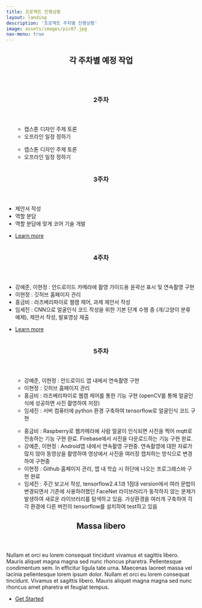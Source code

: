 ```yaml
---
title: 프로젝트 진행상황
layout: landing
description: '프로젝트 주차별 진행상황'
image: assets/images/pic07.jpg
nav-menu: true
---
```


<!-- Main -->
<div id="main">

<!-- One -->
<section id="one">
	<div class="inner">
		<header class="major">
			<h2>각 주차별 예정 작업</h2>
		</header>
	</div>
</section>

<!-- Two -->
<section id="two" class="spotlights">
	<section>
		<a href="generic.html" class="image">
			<img src="{% link assets/images/picw2.jpg %}" alt="" data-position="center center" />
		</a>
		<div class="content">
			<div class="inner">
				<header class="major">
					<h3>2주차</h3>
				</header>
				<ul class="alt">
					<ul class="alt">
						<li>캡스톤 디자인 주제 토론</li>
						<li>오프라인 일정 정하기</li>
					</ul>
					<ul class="alt">
						<li>캡스톤 디자인 주제 토론</li>
						<li>오프라인 일정 정하기</li>
					</ul>
				</ul>
			</div>
		</div>
	</section>
	<section>
		<a href="generic.html" class="image">
			<img src="{% link assets/images/picw2.jpg %}" alt="" data-position="top center" />
		</a>
		<div class="content">
			<div class="inner">
				<header class="major">
					<h3>3주차</h3>
				</header>
				<ul class="alt">
					<li>제안서 작성</li>
					<li>역할 분담</li>
					<li>역할 분담에 맞게 코어 기술 개발</li>
				</ul>
				<ul class="actions">
					<li><a href="generic.html" class="button">Learn more</a></li>
				</ul>
			</div>
		</div>
	</section>
	<section>
		<a href="generic.html" class="image">
			<img src="{% link assets/images/picw2.jpg %}" alt="" data-position="25% 25%" />
		</a>
		<div class="content">
			<div class="inner">
				<header class="major">
					<h3>4주차</h3>
				</header>
				<ul class="alt">
					<li>강예준, 이현정 : 안드로이드 카메라에 촬영 가이드용 윤곽선 표시 및 연속촬영 구현</li>
					<li>이현정 : 깃허브 홈페이지 관리</li>
					<li>홍금비 : 라즈베리파이로 웹캠 제어, 과제 제안서 작성</li>
					<li>임세진 : CNN으로 얼굴인식 코드 작성을 위한 기본 단계 수행 중 (개/고양이 분류 예제), 제안서 작성, 발표영상 제출</li>
				</ul>
				<ul class="actions">
					<li><a href="generic.html" class="button">Learn more</a></li>
				</ul>
			</div>
		</div>
	</section>
	<section>
		<a href="generic.html" class="image">
			<img src="{% link assets/images/picw2.jpg %}" alt="" data-position="25% 25%" />
		</a>
		<div class="content">
			<div class="inner">
				<header class="major">
					<h3>5주차</h3>
				</header>
				<ul class="alt">
					<ul class="alt">
						<li>강예준, 이현정 : 안드로이드 앱 내에서 연속촬영 구현</li>
					<li>이현정 : 깃허브 홈페이지 관리</li>
					<li>홍금비 : 라즈베리파이로 웹캠 제어를 통한 기능 구현 (openCV를 통해 얼굴인식에 성공하면 사진 촬영하여 저장)</li>
					<li>임세진 : 서버 컴퓨터에 python 환경 구축하여 tensorflow로 얼굴인식 코드 구현</li>
					</ul>
					<ul class="alt">
						<li>홍금비 : Raspberry로 웹카메라에 사람 얼굴이 인식되면 사진을 찍어 mqtt로 전송하는 기능 구현 완료.
							Firebase에서 사진을 다운로드하는 기능 구현 완료.</li>
						<li>강예준, 이현정 : Android앱 내에서 연속촬영 구현중.
							연속촬영에 대한 자료가 많지 않아 동영상을 촬영하여 영상에서 사진을 여러장 캡처하는 방식으로 변경하여 구현중</li>
						<li>이현정 : Github 홈페이지 관리, 앱 내 학습 시 하단에 나오는 프로그래스바 구현 완료</li>
						<li>임세진 : 주간 보고서 작성, tensorflow2.4.1과 1점대 version에서 여러 문법이 변경되면서 
							기존에 사용하려했던 FaceNet 라이브러리가 동작하지 않는 문제가 발생하여 새로운 라이브러리를 탐색하고 있음. 
							가상환경을 여러개 구축하여 각각 환경에 다른 버전의 tensorflow를 설치하여 test하고 있음</li>
					</ul>
				</ul>
			</div>
		</div>
	</section>
</section>

<!-- Three -->
<section id="three">
	<div class="inner">
		<header class="major">
			<h2>Massa libero</h2>
		</header>
		<p>Nullam et orci eu lorem consequat tincidunt vivamus et sagittis libero. Mauris aliquet magna magna sed nunc rhoncus pharetra. Pellentesque condimentum sem. In efficitur ligula tate urna. Maecenas laoreet massa vel lacinia pellentesque lorem ipsum dolor. Nullam et orci eu lorem consequat tincidunt. Vivamus et sagittis libero. Mauris aliquet magna magna sed nunc rhoncus amet pharetra et feugiat tempus.</p>
		<ul class="actions">
			<li><a href="generic.html" class="button next">Get Started</a></li>
		</ul>
	</div>
</section>

</div>
